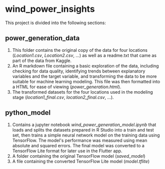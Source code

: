 # wind_power_insights

This project is divided into the following sections:

## power_generation_data

1. This folder contains the original copy of the data for four locations (*Location1.csv*, *Location2.csv*, ...) as well as a readme.txt that came as part of the data from Kaggle.
2. An R markdown file containing a basic exploration of the data, including checking for data quality, identifying trends between explanatory variables and the target variable, and transforming the data to be more suitable for machine learning modeling. This file was then formatted into a HTML for ease of viewing (*power_generation.html*).
3. The transformed datasets for the four locations used in the modeling stage (*location1_final.csv*, *location2_final.csv*, ...).

## python_model

1. Contains a jupyter notebook *wind_power_generation_model.ipynb* that loads and splits the datasets prepared in R Studio into a train and test set, then trains a simple neural network model on the training data using TensorFlow. The model's performance was measured using mean absolute and squared errors. The final model was converted to a TensorFlow Lite format for later use in the Flutter app.
2. A folder containing the original TensorFlow model (*saved_model*)
3. A file containing the converted TensorFlow Lite model (*model.tflite*)
   
